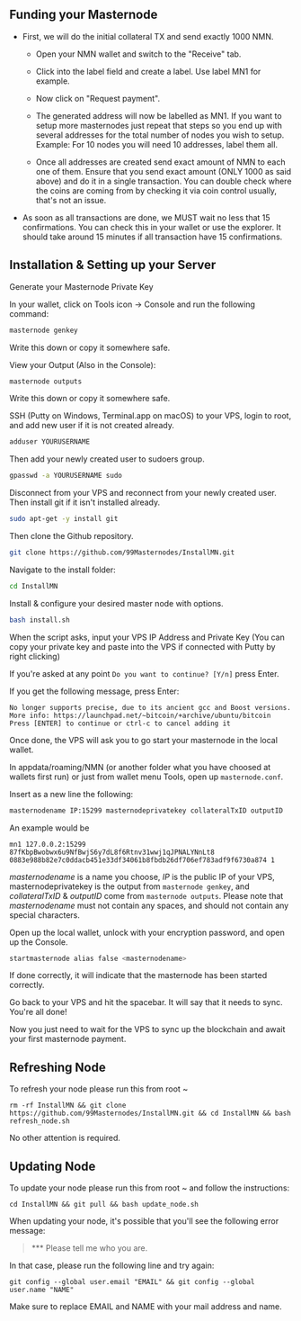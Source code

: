 ## Funding your Masternode

* First, we will do the initial collateral TX and send exactly 1000 NMN.

  - Open your NMN wallet and switch to the "Receive" tab.

  - Click into the label field and create a label. Use label MN1 for example.

  - Now click on "Request payment".

  - The generated address will now be labelled as MN1. If you want to setup more masternodes just repeat that steps so you end up with several addresses for the total number of nodes you wish to setup. Example: For 10 nodes you will need 10 addresses, label them all.

  - Once all addresses are created send exact amount of NMN to each one of them. Ensure that you send exact amount (ONLY 1000 as said above) and do it in a single transaction. You can double check where the coins are coming from by checking it via coin control usually, that's not an issue.

* As soon as all transactions are done, we MUST wait no less that 15 confirmations. You can check this in your wallet or use the explorer. It should take around 15 minutes if all transaction have 15 confirmations.

## Installation & Setting up your Server

Generate your Masternode Private Key

In your wallet, click on Tools icon -> Console and run the following command:

```bash
masternode genkey
```

Write this down or copy it somewhere safe.

View your Output (Also in the Console):

```bash
masternode outputs
```

Write this down or copy it somewhere safe.


SSH (Putty on Windows, Terminal.app on macOS) to your VPS, login to root, and add new user if it is not created already.

```bash
adduser YOURUSERNAME
```
Then add your newly created user to sudoers group.

```bash
gpasswd -a YOURUSERNAME sudo
```
Disconnect from your VPS and reconnect from your newly created user.
Then install git if it isn't installed already.

```bash
sudo apt-get -y install git
```

Then clone the Github repository.

```bash
git clone https://github.com/99Masternodes/InstallMN.git
```
Navigate to the install folder:

```bash
cd InstallMN
```

Install & configure your desired master node with options.

```bash
bash install.sh
```

When the script asks, input your VPS IP Address and Private Key (You can copy your private key and paste into the VPS if connected with Putty by right clicking)

If you're asked at any point `Do you want to continue? [Y/n]` press Enter.

If you get the following message, press Enter:

```
No longer supports precise, due to its ancient gcc and Boost versions.
More info: https://launchpad.net/~bitcoin/+archive/ubuntu/bitcoin
Press [ENTER] to continue or ctrl-c to cancel adding it
```

Once done, the VPS will ask you to go start your masternode in the local wallet.

In appdata/roaming/NMN (or another folder what you have choosed at wallets first run) or just from wallet menu Tools, open up `masternode.conf`.

Insert as a new line the following:

```bash
masternodename IP:15299 masternodeprivatekey collateralTxID outputID
```

An example would be

```
mn1 127.0.0.2:15299 87fKbpBwobwx6u9NfBwjS6y7dL8f6Rtnv31wwj1qJPNALYNnLt8 0883e988b82e7c0ddacb451e33df34061b8fbdb26df706ef783adf9f6730a874 1
```

_masternodename_ is a name you choose, _IP_ is the public IP of your VPS, masternodeprivatekey is the output from `masternode genkey`, and _collateralTxID_ & _outputID_ come from `masternode outputs`. Please note that _masternodename_ must not contain any spaces, and should not contain any special characters.

Open up the local wallet, unlock with your encryption password, and open up the Console.

```bash
startmasternode alias false <masternodename>
```
If done correctly, it will indicate that the masternode has been started correctly.

Go back to your VPS and hit the spacebar. It will say that it needs to sync. You're all done!

Now you just need to wait for the VPS to sync up the blockchain and await your first masternode payment.

## Refreshing Node

To refresh your node please run this from root ~

```
rm -rf InstallMN && git clone https://github.com/99Masternodes/InstallMN.git && cd InstallMN && bash refresh_node.sh
```

No other attention is required.

## Updating Node

To update your node please run this from root ~ and follow the instructions:

```
cd InstallMN && git pull && bash update_node.sh
```

When updating your node, it's possible that you'll see the following error message:

> *** Please tell me who you are.

In that case, please run the following line and try again:

```
git config --global user.email "EMAIL" && git config --global user.name "NAME"
```

Make sure to replace EMAIL and NAME with your mail address and name.

